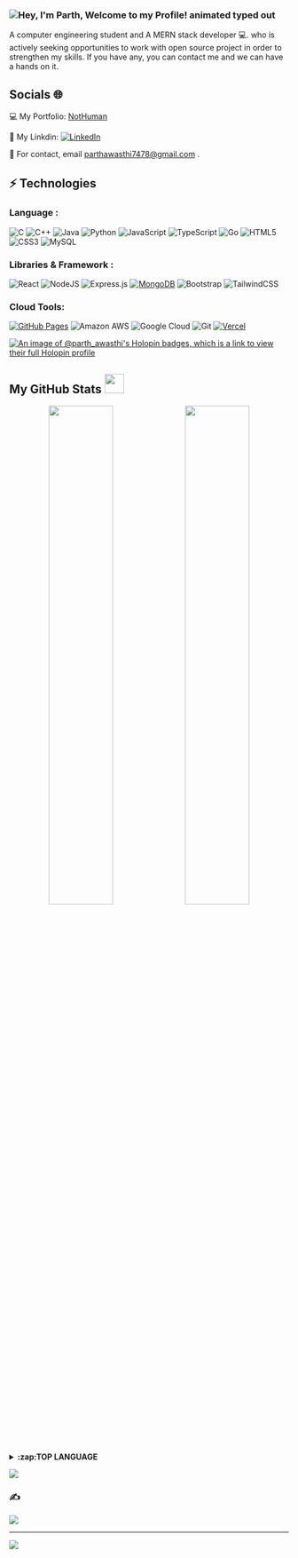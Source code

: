 ### <img src="https://readme-typing-svg.demolab.com?font=Operator+Mono&size=37&duration=2800&pause=2000&color=FAFAFA&center=true&vCenter=true&width=940&height=50&lines=Hey%2C+I'm+Parth+Welcome+to+my+Github+Profile!" align="middle" alt="Hey, I'm Parth, Welcome to my Profile! animated typed out">


A computer engineering student and A MERN stack developer 💻. 
who is actively seeking opportunities to work with open source project in order to strengthen my skills. If you have any, you can contact me and we can have a hands on it.


## Socials 🌐
💻 My Portfolio: [NotHuman](https://parthawasthi.vercel.app)


🔗 My Linkdin: [![LinkedIn](https://img.shields.io/badge/LinkedIn-%230077B5.svg?logo=linkedin&logoColor=white)](https://linkedin.com/in/parth-awasthi747/) 


📩 For contact, email parthawasthi7478@gmail.com .



## ⚡ Technologies

### Language :


![C](https://img.shields.io/badge/c-%2300599C.svg?style=flat&logo=c&logoColor=white)   ![C++](https://img.shields.io/badge/-C++-00599C?style=flat-square&logo=c)   ![Java](https://img.shields.io/badge/java-%23ED8B00.svg?style=flat&logo=openjdk&logoColor=white)   ![Python](https://img.shields.io/badge/-Python-black?style=flat-square&logo=Python)   ![JavaScript](https://img.shields.io/badge/-JavaScript-black?style=flat-square&logo=javascript)   ![TypeScript](https://img.shields.io/badge/typescript-%23007ACC.svg?style=flat&logo=typescript&logoColor=white)   ![Go](https://img.shields.io/badge/go-%2300ADD8.svg?style=flat&logo=go&logoColor=white)   ![HTML5](https://img.shields.io/badge/-HTML5-E34F26?style=flat-square&logo=html5&logoColor=white)   ![CSS3](https://img.shields.io/badge/-CSS3-1572B6?style=flat-square&logo=css3)   ![MySQL](https://img.shields.io/badge/mysql-%2300000f.svg?style=flat&logo=mysql&logoColor=white)   



### Libraries & Framework :


![React](https://img.shields.io/badge/react-%2320232a.svg?style=flat&logo=react&logoColor=%2361DAFB)   ![NodeJS](https://img.shields.io/badge/node.js-6DA55F?style=flat&logo=node.js&logoColor=white)   ![Express.js](https://img.shields.io/badge/express.js-%23404d59.svg?style=flat&logo=express&logoColor=%2361DAFB)   <a href="#"><img alt="MongoDB" src ="https://img.shields.io/badge/MongoDB-%234ea94b.svg?logo=mongodb&logoColor=white"></a>   ![Bootstrap](https://img.shields.io/badge/-Bootstrap-563D7C?style=flat-square&logo=bootstrap)   ![TailwindCSS](https://img.shields.io/badge/tailwindcss-%2338B2AC.svg?style=flat&logo=tailwind-css&logoColor=white)  


### Cloud Tools:

<a href="#"><img alt="GitHub Pages" src="https://img.shields.io/badge/GitHub%20Pages-%23327FC7.svg?logo=github&logoColor=white"></a>
![Amazon AWS](https://img.shields.io/badge/Amazon%20AWS-232F3E?style=flat-square&logo=amazon-aws)
![Google Cloud](https://img.shields.io/badge/Google%20Cloud-black?style=flat-square&logo=google-cloud)
![Git](https://img.shields.io/badge/-Git-black?style=flat-square&logo=git)
<a href="#"><img alt="Vercel" src="https://img.shields.io/badge/Vercel%20-%23000000.svg?logo=vercel&logoColor=white"></a>




[![An image of @parth_awasthi's Holopin badges, which is a link to view their full Holopin profile](https://holopin.me/parth_awasthi)](https://holopin.io/@parth_awasthi)


 ##  My GitHub Stats <img src = "https://i.pinimg.com/originals/65/c4/f4/65c4f452571be1261e9c623f7da488ac.gif" width = 35px> 

<p align="center">
	
  <img width="48%" src="https://github-readme-stats.vercel.app/api?username=NotHumanFF&show_icons=true&theme=tokyonight" />
  <img width="48%" src="https://github-readme-streak-stats.herokuapp.com/?user=NotHumanFF&theme=tokyonight"/>
	<details>
  <summary><b>:zap:TOP LANGUAGE </b></summary>
	
[![Top Langs](https://github-readme-stats.vercel.app/api/top-langs/?username=Nishitbaria&layout=compact&theme=tokyonight)](https://github.com/anuraghazra/github-readme-stats)
	
	
</details>
</p>

![](https://github-readme-stats.vercel.app/api/top-langs/?username=Nothumanff&theme=dark&hide_border=false&include_all_commits=false&count_private=false&layout=compact)


### ✍️ 
![](https://quotes-github-readme.vercel.app/api?type=horizontal&theme=radical)


---
![](https://visitcount.itsvg.in/api?id=Nothumanff&icon=0&color=0)

<!-- Proudly created with GPRM ( https://gprm.itsvg.in ) -->
<!---
NotHumanFF/NotHumanFF is a ✨ special ✨ repository because its `README.md` (this file) appears on your GitHub profile.
You can click the Preview link to take a look at your changes.
--->
